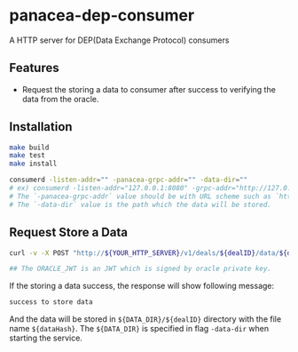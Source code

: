 # panacea-dep-consumer

A HTTP server for DEP(Data Exchange Protocol) consumers

## Features

- Request the storing a data to consumer after success to verifying the data from the oracle.

## Installation

```bash
make build
make test
make install

consumerd -listen-addr="" -panacea-grpc-addr="" -data-dir=""
# ex) consumerd -listen-addr="127.0.0.1:8080" -grpc-addr="http://127.0.0.1:9090"
# The `-panacea-grpc-addr` value should be with URL scheme such as `http`, `https`, and `tcp`.
# The `-data-dir` value is the path which the data will be stored.
```

## Request Store a Data
```bash
curl -v -X POST "http://${YOUR_HTTP_SERVER}/v1/deals/${dealID}/data/${dataHash}" -d "@<file-path>" -H "Authorization: Bearer ${ORACLE_JWT}"

## The ORACLE_JWT is an JWT which is signed by oracle private key.
```
If the storing a data success, the response will show following message:
```bash
success to store data
```
And the data will be stored in `${DATA_DIR}/${dealID}` directory with the file name `${dataHash}`.
The `${DATA_DIR}` is specified in flag `-data-dir` when starting the service. 
